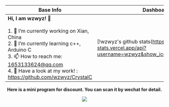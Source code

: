 |Base Info|Dashboard Data|language|
|----------------------------------------------------------------------|----------------------------------------------------------------------|-----------------------------------------------------------|
| __Hi, I am wzwyz! 👋__<br/><br/>1. 🔭 I’m currently working on Xian, China<br/>2. 🌱 I’m currently learning c++, Arduino C<br/>3. 📫 How to reach me: 1653133624@qq.com<br/>4. 💬 Have a look at my work! : https://github.com/wzwyz/CrystalC | [!wzwyz's github stats(https://github-readme-stats.vercel.app/api?username=wzwyz&show_icons=true&theme=dracula)] | [!wzwyz's github stats(https://github-readme-stats.vercel.app/api/top-langs/?username=wzwyz&layout=donut-vertical)] |
<div align=center><b>Here is a mini program for discount. You can scan it by wechat for detail.</b></div>

<p align="center">
  <img src="./qr.jpg" />
</p>

